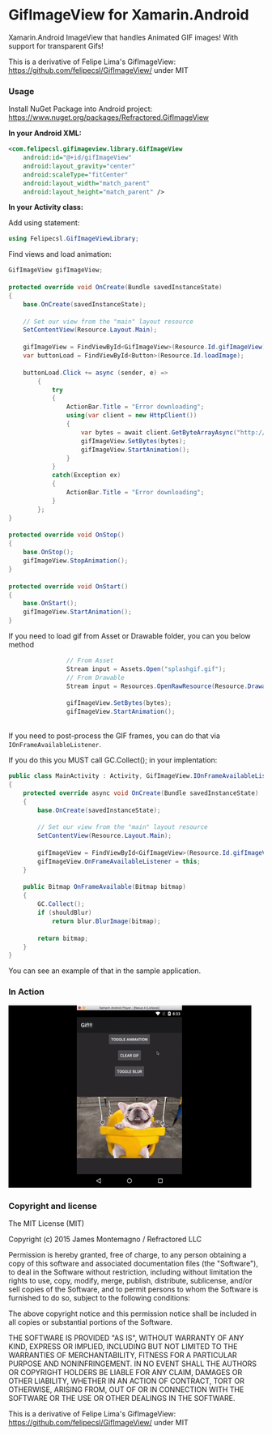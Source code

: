 GifImageView for Xamarin.Android
============

Xamarin.Android ImageView that handles Animated GIF images! With support for transparent Gifs!

This is a derivative of Felipe Lima's GifImageView: https://github.com/felipecsl/GifImageView/ under MIT

### Usage

Install NuGet Package into Android project: https://www.nuget.org/packages/Refractored.GifImageView

**In your Android XML:**

```xml
<com.felipecsl.gifimageview.library.GifImageView
    android:id="@+id/gifImageView"
    android:layout_gravity="center"
    android:scaleType="fitCenter"
    android:layout_width="match_parent"
    android:layout_height="match_parent" />
```

**In your Activity class:**

Add using statement:
```csharp
using Felipecsl.GifImageViewLibrary;
```
Find views and load animation:

```csharp
GifImageView gifImageView;     

protected override void OnCreate(Bundle savedInstanceState)
{
    base.OnCreate(savedInstanceState);

    // Set our view from the "main" layout resource
    SetContentView(Resource.Layout.Main);

    gifImageView = FindViewById<GifImageView>(Resource.Id.gifImageView);
    var buttonLoad = FindViewById<Button>(Resource.Id.loadImage);

    buttonLoad.Click += async (sender, e) => 
        {
            try
            {
                ActionBar.Title = "Error downloading";
                using(var client = new HttpClient())
                {
                    var bytes = await client.GetByteArrayAsync("http://dogoverflow.com/dRX5G8qK");
                    gifImageView.SetBytes(bytes);
                    gifImageView.StartAnimation();
                }
            }
            catch(Exception ex)
            {
                ActionBar.Title = "Error downloading";
            }
        };
}

protected override void OnStop()
{
    base.OnStop();
    gifImageView.StopAnimation();
}

protected override void OnStart()
{
    base.OnStart();
    gifImageView.StartAnimation();
}
```
If you need to load gif from Asset or Drawable folder, you can you below method

```csharp 
                // From Asset
                Stream input = Assets.Open("splashgif.gif");
                // From Drawable
                Stream input = Resources.OpenRawResource(Resource.Drawable.splashgif);
                
                gifImageView.SetBytes(bytes);
                gifImageView.StartAnimation();
                
```


If you need to post-process the GIF frames, you can do that via ``IOnFrameAvailableListener``.

If you do this you MUST call GC.Collect(); in your implentation:


```csharp
public class MainActivity : Activity, GifImageView.IOnFrameAvailableListener
{
    protected override async void OnCreate(Bundle savedInstanceState)
    {
        base.OnCreate(savedInstanceState);

        // Set our view from the "main" layout resource
        SetContentView(Resource.Layout.Main);

        gifImageView = FindViewById<GifImageView>(Resource.Id.gifImageView);
        gifImageView.OnFrameAvailableListener = this;
    }   

    public Bitmap OnFrameAvailable(Bitmap bitmap)
    {
        GC.Collect();
        if (shouldBlur)
            return blur.BlurImage(bitmap);

        return bitmap;
    }
}   
```

You can see an example of that in the sample application.

### In Action
![](sample.gif)


### Copyright and license
The MIT License (MIT)

Copyright (c) 2015 James Montemagno / Refractored LLC

Permission is hereby granted, free of charge, to any person obtaining a copy of this software and associated documentation files (the "Software"), to deal in the Software without restriction, including without limitation the rights to use, copy, modify, merge, publish, distribute, sublicense, and/or sell copies of the Software, and to permit persons to whom the Software is furnished to do so, subject to the following conditions:

The above copyright notice and this permission notice shall be included in all copies or substantial portions of the Software.

THE SOFTWARE IS PROVIDED "AS IS", WITHOUT WARRANTY OF ANY KIND, EXPRESS OR IMPLIED, INCLUDING BUT NOT LIMITED TO THE WARRANTIES OF MERCHANTABILITY, FITNESS FOR A PARTICULAR PURPOSE AND NONINFRINGEMENT. IN NO EVENT SHALL THE AUTHORS OR COPYRIGHT HOLDERS BE LIABLE FOR ANY CLAIM, DAMAGES OR OTHER LIABILITY, WHETHER IN AN ACTION OF CONTRACT, TORT OR OTHERWISE, ARISING FROM, OUT OF OR IN CONNECTION WITH THE SOFTWARE OR THE USE OR OTHER DEALINGS IN THE SOFTWARE.


This is a derivative of Felipe Lima's GifImageView: https://github.com/felipecsl/GifImageView/ under MIT
